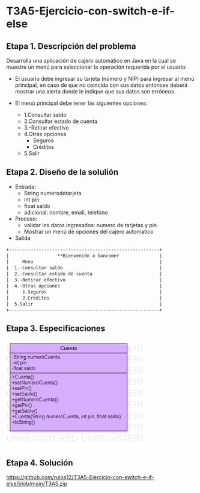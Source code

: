 # T3A5-Ejercicio-con-switch-e-if-else
## Etapa 1. Descripción del problema 
Desarrolla una aplicación de cajero automático en Java en la cual se muestre un menú para seleccionar la operación requerida por el usuario:

- El usuario debe ingresar su tarjeta (número y NIP) para ingresar al menú principal, en caso de que no coincida con sus datos entonces deberá mostrar una alerta donde le indique que sus datos son erróneos.

- El menú principal debe tener las siguientes opciones:
   - 1.Consultar saldo
   - 2.Consultar estado de cuenta
   - 3.-Retirar efectivo
   - 4.Otras opciones
       - Seguros
       - Créditos
   - 5.Salir

## Etapa 2. Diseño de la solulión 

- Entrada:
   - String numerodetarjeta
   - int pin
   - float saldo
   - adicional: nombre, emali, telefono
- Proceso:
   - validar los datos ingresados: numero de tarjetas y pin
   - Mostrar un menú de opciones del cajero automatico 
- Salida
~~~
+--------------------------------------------------------+
|                  **Bienvenido a bancomer               |
|     Menu                                               |
|  1.-Consultar saldo                                    |
|  2.-Consultar estado de cuenta                         |
|  3.-Retirar efectivo                                   |  
|  4.-Otras opciones                                     |
|     1.Seguros                                          |
|     2.Créditos                                         |
|  5.Salir                                               |
+--------------------------------------------------------+
~~~
## Etapa 3. Especificaciones 
![](https://github.com/rulos12/T3A5-Ejercicio-con-switch-e-if-else/blob/main/Cuenta.png)

## Etapa 4. Solución
https://github.com/rulos12/T3A5-Ejercicio-con-switch-e-if-else/blob/main/T3A5.zip


